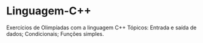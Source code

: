 # Linguagem-C++
Exercícios de Olimpíadas com a linguagem C++
Tópicos:
Entrada e saída de dados;
Condicionais;
Funções simples.
